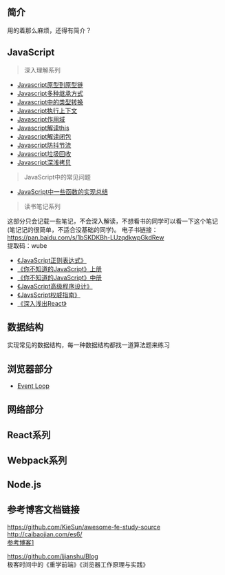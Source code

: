 ## 简介
用的着那么麻烦，还得有简介？


## JavaScript

> 深入理解系列
- [Javascript原型到原型链](https://github.com/lznbuild/my-blog/issues/2) 
- [Javascript多种继承方式](https://github.com/lznbuild/my-blog/issues/3)  
- [Javascript中的类型转换](https://github.com/lznbuild/my-blog/issues/5) 
- [Javascript执行上下文](https://github.com/lznbuild/my-blog/issues/7) 
- [Javascript作用域]() 
- [Javascript解读this](https://github.com/lznbuild/my-blog/issues/8) 
- [Javascript解读闭包](https://github.com/lznbuild/my-blog/issues/4) 
- [Javascript防抖节流]() 
- [Javascript垃圾回收]() 
- [Javascript深浅拷贝]() 

> JavaScript中的常见问题
- [JavaScript中一些函数的实现总结]()


>  读书笔记系列   


这部分只会记载一些笔记，不会深入解读，不想看书的同学可以看一下这个笔记(笔记记的很简单，不适合没基础的同学)。
电子书链接：https://pan.baidu.com/s/1bSKDKBh-LUzqdkwpGkdRew   
提取码：wube
- [《JavaScript正则表达式》](https://github.com/lznbuild/my-blog/issues/1)
- [《你不知道的JavaScript》上册](https://github.com/lznbuild/my-blog/issues/9)
- [《你不知道的JavaScript》中册](https://github.com/lznbuild/my-blog/issues/10)
- [《JavaScript高级程序设计》]()
- [《JavsScript权威指南》]()
- [《深入浅出React》]()


##  数据结构  
实现常见的数据结构，每一种数据结构都找一道算法题来练习

##  浏览器部分  
- [Event Loop]()


##  网络部分

##  React系列    

## Webpack系列  

##  Node.js  

## 参考博客文档链接  
https://github.com/KieSun/awesome-fe-study-source  
http://caibaojian.com/es6/  
[参考博客1](https://muyiy.cn/blog/1/1.1.html#%E6%89%A7%E8%A1%8C%E6%A0%88)

https://github.com/ljianshu/Blog  
极客时间中的《重学前端》《浏览器工作原理与实践》
